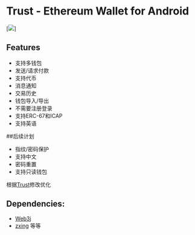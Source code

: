 # Trust - Ethereum Wallet for Android

[<img src="resources/android_cover.png">]



## Features
* 支持多钱包
* 发送/请求付款
* 支持代币
* 消息通知
* 交易历史
* 钱包导入/导出
* 不需要注册登录
* 支持ERC-67和ICAP
* 支持英语

##后续计划
* 指纹/密码保护
* 支持中文
* 密码重置
* 支持只读钱包


根据[Trust](https://github.com/TrustWallet/trust-wallet-android-source)修改优化

## Dependencies:
* [Web3j](https://github.com/web3j/web3j)
* [zxing](https://github.com/zxing/zxing)
等等


